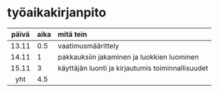 # työaikakirjanpito

| päivä | aika | mitä tein  |
| :----:|:-----| :-----|
| 13.11 | 0.5 | vaatimusmäärittely |
| 14.11 | 1 | pakkauksiin jakaminen ja luokkien luominen |
| 15.11 | 3 | käyttäjän luonti ja kirjautumis toiminnallisuudet |
| yht | 4.5 |
